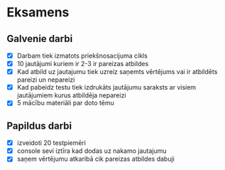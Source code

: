 # Eksamens

## Galvenie darbi
- [x] Darbam tiek izmatots priekšnosacijuma cikls
- [x] 10 jautājumi kuriem ir 2-3 ir pareizas atbildes
- [x] Kad atbild uz jautajumu tiek uzreiz saņemts vērtējums vai ir atbildēts pareizi un nepareizi
- [x] Kad pabeidz testu tiek izdrukāts jautājumu saraksts ar visiem jautājumiem kurus atbildēja nepareizi
- [x] 5 mācību materiāli par doto tēmu

## Papildus darbi
- [x] izveidoti 20 testpiemēri
- [x] console sevi iztīra kad dodas uz nakamo jautajumu
- [x] saņem vērtējumu atkaribā cik pareizas atbildes dabuji
